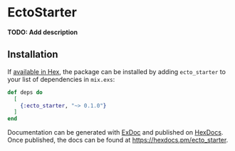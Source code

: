 # EctoStarter

**TODO: Add description**

## Installation

If [available in Hex](https://hex.pm/docs/publish), the package can be installed
by adding `ecto_starter` to your list of dependencies in `mix.exs`:

```elixir
def deps do
  [
    {:ecto_starter, "~> 0.1.0"}
  ]
end
```

Documentation can be generated with [ExDoc](https://github.com/elixir-lang/ex_doc)
and published on [HexDocs](https://hexdocs.pm). Once published, the docs can
be found at <https://hexdocs.pm/ecto_starter>.

